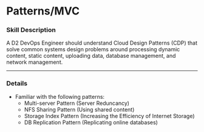 # Patterns/MVC

### Skill Description
A D2 DevOps Engineer should understand Cloud Design Patterns (CDP) that solve common systems design problems around processing dynamic content, static content, uploading data, database management, and network management. 

--- 

### Details
- Familiar with the following patterns: 
  - Multi-server Pattern (Server Reduncancy) 
  - NFS Sharing Pattern (Using shared content)
  - Storage Index Pattern (Increasing the Efficiency of Internet Storage)
  - DB Replication Pattern (Replicating online databases)
